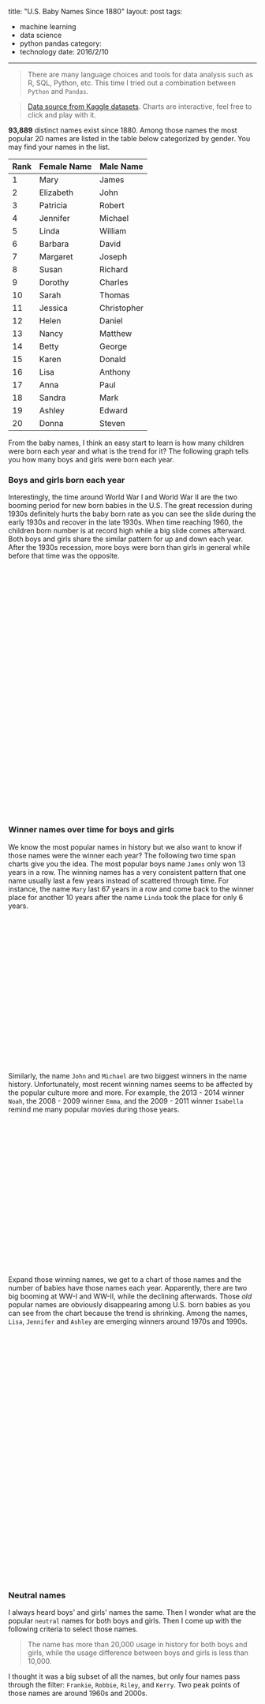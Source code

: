 title: "U.S. Baby Names Since 1880"
layout: post
tags:
- machine learning
- data science
- python pandas
category:
- technology
date: 2016/2/10
---

<style>
  .chart-container {
    width: 100%;
    height: 300px;
  }
  .chart-container.tall {
    height: 500px;
  }
</style>

<script src="http://code.jquery.com/jquery-1.12.0.min.js"></script>
<script src="/downloads/code/papaparse.min.js"></script>
<script src="http://code.highcharts.com/stock/highstock.js"></script>
<script src="http://code.highcharts.com/highcharts-more.js"></script>
<script src="/downloads/code/babynames.js"></script>

> There are many language choices and tools for data analysis such as R, SQL, Python, etc. This time I tried out a combination between `Python` and `Pandas`.

> [Data source from Kaggle datasets][1]. Charts are interactive, feel free to click and play with it.

**93,889** distinct names exist since 1880. Among those names the most popular 20 names are listed in the table below categorized by gender. You may find your names in the list.

<!-- more -->

| Rank | Female Name | Male Name |
| ---- | ----------- | --------- |
| 1 | Mary | James |
| 2 | Elizabeth | John |
| 3 | Patricia | Robert |
| 4 | Jennifer | Michael |
| 5 | Linda | William |
| 6 | Barbara | David |
| 7 | Margaret | Joseph |
| 8 | Susan | Richard |
| 9 | Dorothy | Charles |
| 10 | Sarah | Thomas |
| 11 | Jessica | Christopher |
| 12 | Helen | Daniel |
| 13 | Nancy | Matthew |
| 14 | Betty | George |
| 15 | Karen | Donald |
| 16 | Lisa | Anthony |
| 17 | Anna | Paul |
| 18 | Sandra | Mark |
| 19 | Ashley | Edward |
| 20 | Donna | Steven |

From the baby names, I think an easy start to learn is how many children were born each year and what is the trend for it? The following graph tells you how many boys and girls were born each year.

### Boys and girls born each year

Interestingly, the time around World War I and World War II are the two booming period for new born babies in the U.S. The great recession during 1930s definitely hurts the baby born rate as you can see the slide during the early 1930s and recover in the late 1930s. When time reaching 1960, the children born number is at record high while a big slide comes afterward. Both boys and girls share the similar pattern for up and down each year. After the 1930s recession, more boys were born than girls in general while before that time was the opposite.

<div id="population" class="chart-container tall"></div>

### Winner names over time for boys and girls

We know the most popular names in history but we also want to know if those names were the winner each year? The following two time span charts give you the idea. The most popular boys name `James` only won 13 years in a row. The winning names has a very consistent pattern that one name usually last a few years instead of scattered through time. For instance, the name `Mary` last 67 years in a row and come back to the winner place for another 10 years after the name `Linda` took the place for only 6 years.

<div id="girltimeline" class="chart-container"></div>

Similarly, the name `John` and `Michael` are two biggest winners in the name history. Unfortunately, most recent winning names seems to be affected by the popular culture more and more. For example, the 2013 - 2014 winner `Noah`, the 2008 - 2009 winner `Emma`, and the 2009 - 2011 winner `Isabella` remind me many popular movies during those years.

<div id="boytimeline" class="chart-container"></div>

Expand those winning names, we get to a chart of those names and the number of babies have those names each year. Apparently, there are two big booming at WW-I and WW-II, while the declining afterwards. Those _old_ popular names are obviously disappearing among U.S. born babies as you can see from the chart because the trend is shrinking. Among the names, `Lisa`, `Jennifer` and `Ashley` are emerging winners around 1970s and 1990s.

<div id="popular-names" class="chart-container tall"></div>

### Neutral names

I always heard boys' and girls' names the same. Then I wonder what are the popular `neutral` names for both boys and girls. Then I come up with the following criteria to select those names.

> The name has more than 20,000 usage in history for both boys and girls, while the usage difference between boys and girls is less than 10,000.

I thought it was a big subset of all the names, but only four names pass through the filter: `Frankie`, `Robbie`, `Riley`, and `Kerry`. Two peak points of those names are around 1960s and 2000s.

<div id="neutral-names" class="chart-container tall"></div>

### Name diversity

Since there are so many names exist in history, one question to ask is that new born babies' name are more diverse or not. **A simple model here is to evaluate the unique names being used each year**. So the answer is YES. We have more and more names, and the diversity is increasing in general, though we have a decline in recent 10 years. Therefore, it might be more interesting to see this in the next 10 or 20 years. Similar things happened from 1910s to 1930s, but after the great recession the diversity increased dramatically. The diversity increase is align with the children born number each year, but more aggressively increase.

<div id="diversity" class="chart-container tall"></div>

> In the end, I feel Python's `pandas` library is a good tool for manipulating data with great performance. It could be a great combination with `scikit-learn` if you are looking for python based machine learn/data science toolset.

[1]: https://www.kaggle.com/kaggle/us-baby-names
